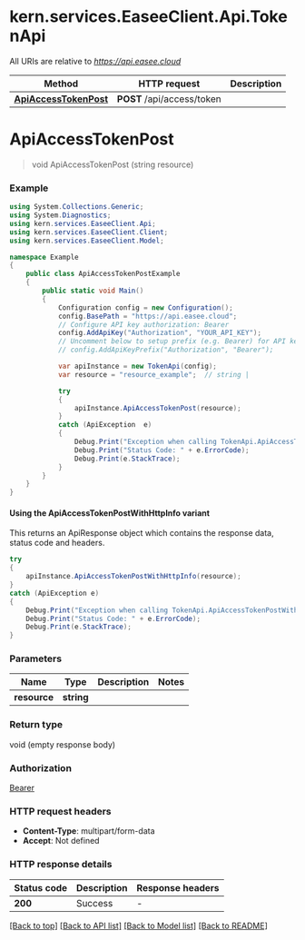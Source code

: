 # kern.services.EaseeClient.Api.TokenApi

All URIs are relative to *https://api.easee.cloud*

| Method | HTTP request | Description |
|--------|--------------|-------------|
| [**ApiAccessTokenPost**](TokenApi.md#apiaccesstokenpost) | **POST** /api/access/token |  |

<a name="apiaccesstokenpost"></a>
# **ApiAccessTokenPost**
> void ApiAccessTokenPost (string resource)



### Example
```csharp
using System.Collections.Generic;
using System.Diagnostics;
using kern.services.EaseeClient.Api;
using kern.services.EaseeClient.Client;
using kern.services.EaseeClient.Model;

namespace Example
{
    public class ApiAccessTokenPostExample
    {
        public static void Main()
        {
            Configuration config = new Configuration();
            config.BasePath = "https://api.easee.cloud";
            // Configure API key authorization: Bearer
            config.AddApiKey("Authorization", "YOUR_API_KEY");
            // Uncomment below to setup prefix (e.g. Bearer) for API key, if needed
            // config.AddApiKeyPrefix("Authorization", "Bearer");

            var apiInstance = new TokenApi(config);
            var resource = "resource_example";  // string | 

            try
            {
                apiInstance.ApiAccessTokenPost(resource);
            }
            catch (ApiException  e)
            {
                Debug.Print("Exception when calling TokenApi.ApiAccessTokenPost: " + e.Message);
                Debug.Print("Status Code: " + e.ErrorCode);
                Debug.Print(e.StackTrace);
            }
        }
    }
}
```

#### Using the ApiAccessTokenPostWithHttpInfo variant
This returns an ApiResponse object which contains the response data, status code and headers.

```csharp
try
{
    apiInstance.ApiAccessTokenPostWithHttpInfo(resource);
}
catch (ApiException e)
{
    Debug.Print("Exception when calling TokenApi.ApiAccessTokenPostWithHttpInfo: " + e.Message);
    Debug.Print("Status Code: " + e.ErrorCode);
    Debug.Print(e.StackTrace);
}
```

### Parameters

| Name | Type | Description | Notes |
|------|------|-------------|-------|
| **resource** | **string** |  |  |

### Return type

void (empty response body)

### Authorization

[Bearer](../README.md#Bearer)

### HTTP request headers

 - **Content-Type**: multipart/form-data
 - **Accept**: Not defined


### HTTP response details
| Status code | Description | Response headers |
|-------------|-------------|------------------|
| **200** | Success |  -  |

[[Back to top]](#) [[Back to API list]](../README.md#documentation-for-api-endpoints) [[Back to Model list]](../README.md#documentation-for-models) [[Back to README]](../README.md)

